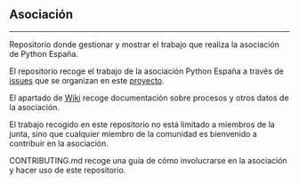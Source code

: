 ## Asociación

***

Repositorio donde gestionar y mostrar el trabajo que realiza la asociación de Python España.

El repositorio recoge el trabajo de la asociación Python España a través de [issues](https://github.com/python-spain/asociacion/issues) que se organizan en este [proyecto](https://github.com/python-spain/asociacion/projects/3).

El apartado de [Wiki](https://github.com/python-spain/asociacion/wiki) recoge documentación sobre procesos y otros datos de la asociación.

El trabajo recogido en este repositorio no está limitado a miembros de la junta, sino que cualquier miembro de la comunidad es bienvenido a contribuir en la asociación.

CONTRIBUTING.md recoge una guía de cómo involucrarse en la asociación y hacer uso de este repositorio.